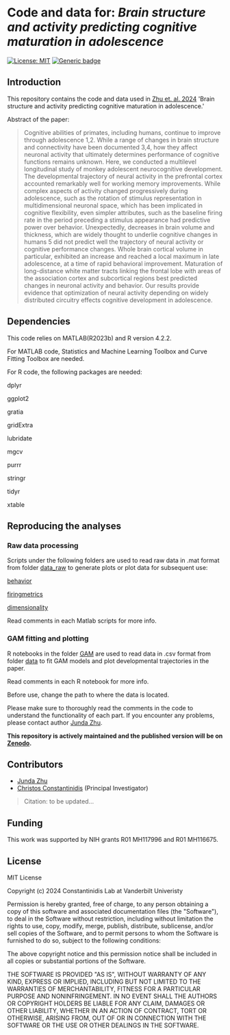 # Code and data for: *Brain structure and activity predicting cognitive maturation in adolescence*

[![License: MIT](https://img.shields.io/badge/License-MIT-yellow.svg)](https://opensource.org/licenses/MIT)
[![Generic badge](https://img.shields.io/badge/DOI-10.5281%2Fzenodo.10494534-orange.svg)](https://doi.org/10.5281/zenodo.13937106)

## Introduction

This repository contains the code and data used in [Zhu et. al. 2024](https://www.biorxiv.org/content/10.1101/2024.08.23.608315v2.abstract) 'Brain structure and activity predicting cognitive maturation in adolescence.' 


Abstract of the paper:
>Cognitive abilities of primates, including humans, continue to improve through adolescence 1,2. While a range of changes in brain structure and connectivity have been documented 3,4, how they affect neuronal activity that ultimately determines performance of cognitive functions remains unknown. Here, we conducted a multilevel longitudinal study of monkey adolescent neurocognitive development. The developmental trajectory of neural activity in the prefrontal cortex accounted remarkably well for working memory improvements. While complex aspects of activity changed progressively during adolescence, such as the rotation of stimulus representation in multidimensional neuronal space, which has been implicated in cognitive flexibility, even simpler attributes, such as the baseline firing rate in the period preceding a stimulus appearance had predictive power over behavior. Unexpectedly, decreases in brain volume and thickness, which are widely thought to underlie cognitive changes in humans 5 did not predict well the trajectory of neural activity or cognitive performance changes. Whole brain cortical volume in particular, exhibited an increase and reached a local maximum in late adolescence, at a time of rapid behavioral improvement. Maturation of long-distance white matter tracts linking the frontal lobe with areas of the association cortex and subcortical regions best predicted changes in neuronal activity and behavior. Our results provide evidence that optimization of neural activity depending on widely distributed circuitry effects cognitive development in adolescence.

## Dependencies
This code relies on MATLAB(R2023b) and R version 4.2.2.

For MATLAB code, Statistics and Machine Learning Toolbox and Curve Fitting Toolbox are needed.

For R code, the following packages are needed:

dplyr

ggplot2

gratia

gridExtra

lubridate

mgcv

purrr

stringr

tidyr

xtable


## Reproducing the analyses

### Raw data processing
Scripts under the following folders are used to read raw data in .mat format from folder [data_raw](data_raw) to generate plots or plot data for subsequent use:

[behavior](behavior)

[firingmetrics](firingmetrics)

[dimensionality](dimensionality)

Read comments in each Matlab scripts for more info.

### GAM fitting and plotting
R notebooks in the folder [GAM](GAM) are used to read data in .csv format from folder [data](GAM/data) to fit GAM models and plot developmental trajectories in the paper.

Read comments in each R notebook for more info.

Before use, change the path to where the data is located.

Please make sure to thoroughly read the comments in the code to understand the functionality of each part. If you encounter any problems, please contact author [Junda Zhu](mailto:junda.zhu@vanderbilt.edu).

**This repository is actively maintained and the published version will be on [Zenodo](https://doi.org/10.5281/zenodo.13937106).**

## Contributors
* [Junda Zhu](mailto:junda.zhu@vanderbilt.edu)
* [Christos Constantinidis](mailto:christos.constantinidis.1@vanderbilt.edu) (Principal Investigator)

>Citation: to be updated...


## Funding

This work was supported by NIH grants R01 MH117996 and R01 MH116675.

## License 

MIT License

Copyright (c) 2024 Constantinidis Lab at Vanderbilt Univeristy

Permission is hereby granted, free of charge, to any person obtaining a copy
of this software and associated documentation files (the "Software"), to deal
in the Software without restriction, including without limitation the rights
to use, copy, modify, merge, publish, distribute, sublicense, and/or sell
copies of the Software, and to permit persons to whom the Software is
furnished to do so, subject to the following conditions:

The above copyright notice and this permission notice shall be included in all
copies or substantial portions of the Software.

THE SOFTWARE IS PROVIDED "AS IS", WITHOUT WARRANTY OF ANY KIND, EXPRESS OR
IMPLIED, INCLUDING BUT NOT LIMITED TO THE WARRANTIES OF MERCHANTABILITY,
FITNESS FOR A PARTICULAR PURPOSE AND NONINFRINGEMENT. IN NO EVENT SHALL THE
AUTHORS OR COPYRIGHT HOLDERS BE LIABLE FOR ANY CLAIM, DAMAGES OR OTHER
LIABILITY, WHETHER IN AN ACTION OF CONTRACT, TORT OR OTHERWISE, ARISING FROM,
OUT OF OR IN CONNECTION WITH THE SOFTWARE OR THE USE OR OTHER DEALINGS IN THE
SOFTWARE.
